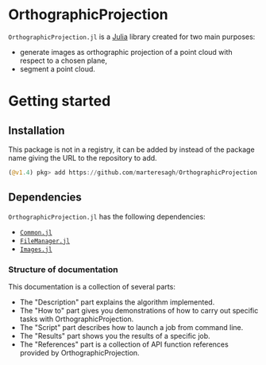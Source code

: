 # OrthographicProjection

`OrthographicProjection.jl` is a [Julia](http://julialang.org) library created for two main purposes:
 - generate images as orthographic projection of a point cloud with respect to a chosen plane,
 - segment a point cloud.

# Getting started

## Installation

This package is not in a registry, it can be added by instead of the package name giving the URL to the repository to add.

 ```julia
 (@v1.4) pkg> add https://github.com/marteresagh/OrthographicProjection.jl
 ```

## Dependencies

`OrthographicProjection.jl` has the following dependencies:
 - [```Common.jl```](https://github.com/marteresagh/Common.jl)
 - [```FileManager.jl```](https://github.com/marteresagh/FileManager.jl)
 - [```Images.jl```](https://github.com/JuliaImages/Images.jl)

### Structure of documentation

This documentation is a collection of several parts:

* The "Description" part explains the algorithm implemented.
* The "How to" part gives you demonstrations of how to carry out specific tasks with OrthographicProjection.
* The "Script" part describes how to launch a job from command line.
* The "Results" part shows you the results of a specific job.
* The "References" part is a collection of API function references provided by OrthographicProjection.
